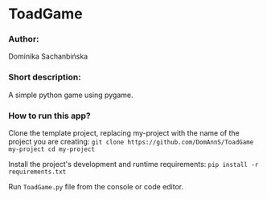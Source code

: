 # ToadGame
### Author:
Dominika Sachanbińska
### Short description:
A simple python game using pygame.

### How to run this app?

Clone the template project, replacing my-project with the name of the project you are creating: 
```git clone https://github.com/DomAnnS/ToadGame my-project cd my-project```

Install the project's development and runtime requirements: 
```pip install -r requirements.txt```

Run ```ToadGame.py``` file from the console or code editor.
